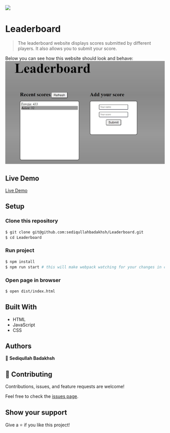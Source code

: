 ![](https://img.shields.io/badge/Microverse-blueviolet)

# Leaderboard

> The leaderboard website displays scores submitted by different players. It also allows you to submit your score.

Below you can see how this website should look and behave:
![screenshot](./screenshot.jpg)

## Live Demo

[Live Demo](https://sediqullahbadakhsh.github.io/leaderboard/)

## Setup

### Clone this repository

```bash
$ git clone git@github.com:sediqullahbadakhsh/Leaderboard.git
$ cd Leaderboard
```

### Run project

```bash
$ npm install
$ npm run start # this will make webpack watching for your changes in code
```

### Open page in browser

```bash
$ open dist/index.html
```

## Built With

- HTML
- JavaScript
- CSS

## Authors

👤 **Sediqullah Badakhsh**

## 🤝 Contributing

Contributions, issues, and feature requests are welcome!

Feel free to check the [issues page](https://github.com/sediqullahbadakhsh/Leaderboard/issues).

## Show your support

Give a ⭐️ if you like this project!
